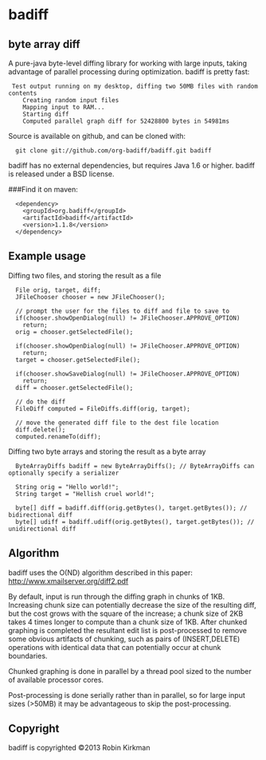 badiff
======
byte array diff
---

A pure-java byte-level diffing library for working with large inputs, taking advantage of parallel processing during optimization. badiff is pretty fast:

````
 Test output running on my desktop, diffing two 50MB files with random contents
    Creating random input files
    Mapping input to RAM...
    Starting diff
    Computed parallel graph diff for 52428800 bytes in 54981ms
````
Source is available on github, and can be cloned with:

````
  git clone git://github.com/org-badiff/badiff.git badiff
````
badiff has no external dependencies, but requires Java 1.6 or higher.  badiff is released under a BSD license.

###Find it on maven:

````
  <dependency>
    <groupId>org.badiff</groupId>
    <artifactId>badiff</artifactId>
    <version>1.1.8</version>
  </dependency>
````
Example usage
---

Diffing two files, and storing the result as a file

````
  File orig, target, diff;
  JFileChooser chooser = new JFileChooser();
  
  // prompt the user for the files to diff and file to save to
  if(chooser.showOpenDialog(null) != JFileChooser.APPROVE_OPTION)
  	return;
  orig = chooser.getSelectedFile();
  
  if(chooser.showOpenDialog(null) != JFileChooser.APPROVE_OPTION)
  	return;
  target = chooser.getSelectedFile();
  
  if(chooser.showSaveDialog(null) != JFileChooser.APPROVE_OPTION)
  	return;
  diff = chooser.getSelectedFile();
  
  // do the diff
  FileDiff computed = FileDiffs.diff(orig, target);
  
  // move the generated diff file to the dest file location
  diff.delete();
  computed.renameTo(diff);
````

Diffing two byte arrays and storing the result as a byte array

````
  ByteArrayDiffs badiff = new ByteArrayDiffs(); // ByteArrayDiffs can optionally specify a serializer
  
  String orig = "Hello world!";
  String target = "Hellish cruel world!";
  
  byte[] diff = badiff.diff(orig.getBytes(), target.getBytes()); // bidirectional diff
  byte[] udiff = badiff.udiff(orig.getBytes(), target.getBytes()); // unidirectional diff
````
Algorithm
---

badiff uses the O(ND) algorithm described in this paper: http://www.xmailserver.org/diff2.pdf‎ 

By default, input is run through the diffing graph in chunks of 1KB.  Increasing chunk size can potentially decrease the size of the resulting diff, but the cost grows with the square of the increase; a chunk size of 2KB takes 4 times longer to compute than a chunk size of 1KB.  After chunked graphing is completed the resultant edit list is post-processed to remove some obvious artifacts of chunking, such as pairs of (INSERT,DELETE) operations with identical data that can potentially occur at chunk boundaries.

Chunked graphing is done in parallel by a thread pool sized to the number of available processor cores.

Post-processing is done serially rather than in parallel, so for large input sizes (>50MB) it may be advantageous to skip the post-processing.

Copyright
---

badiff is copyrighted &copy;2013 Robin Kirkman
